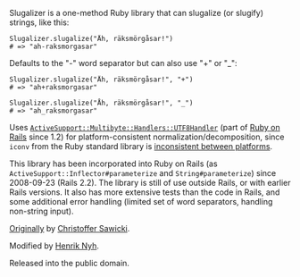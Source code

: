 Slugalizer is a one-method Ruby library that can slugalize (or slugify) strings, like this:

    Slugalizer.slugalize("Åh, räksmörgåsar!")
    # => "ah-raksmorgasar"
    
Defaults to the "-" word separator but can also use "+" or "_":

    Slugalizer.slugalize("Åh, räksmörgåsar!", "+")
    # => "ah+raksmorgasar"
    
    Slugalizer.slugalize("Åh, räksmörgåsar!", "_")
    # => "ah_raksmorgasar"
    
Uses [`ActiveSupport::Multibyte::Handlers::UTF8Handler`](http://api.rubyonrails.org/classes/ActiveSupport/Multibyte/Handlers/UTF8Handler.html) (part of [Ruby on Rails](http://rubyonrails.org) since 1.2) for platform-consistent normalization/decomposition, since `iconv` from the Ruby standard library is [inconsistent between platforms](http://blade.nagaokaut.ac.jp/cgi-bin/scat.rb/ruby/ruby-talk/243426).

This library has been incorporated into Ruby on Rails (as `ActiveSupport::Inflector#parameterize` and `String#parameterize`) since 2008-09-23 (Rails 2.2). The library is still of use outside Rails, or with earlier Rails versions. It also has more extensive tests than the code in Rails, and some additional error handling (limited set of word separators, handling non-string input).

[Originally](http://termos.vemod.net/slugalizer) by [Christoffer Sawicki](http://termos.vemod.net/).

Modified by [Henrik Nyh](http://henrik.nyh.se/).

Released into the public domain.
